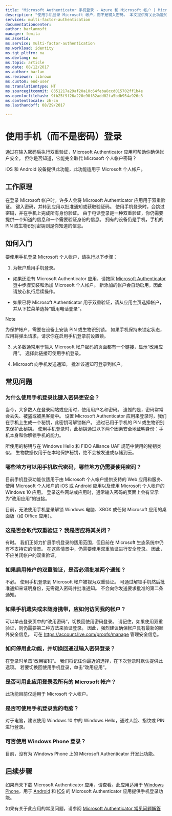 ```yaml
---
title: "Microsoft Authenticator 手机登录 - Azure 和 Microsoft 帐户 | Microsoft Docs"
description: "使用手机登录 Microsoft 帐户，而不是键入密码。 本文提供有关此功能的常见问题解答。"
services: multi-factor-authentication
documentationcenter: 
author: barlanmsft
manager: femila
ms.assetid: 
ms.service: multi-factor-authentication
ms.workload: identity
ms.tgt_pltfrm: na
ms.devlang: na
ms.topic: article
ms.date: 08/12/2017
ms.author: barlan
ms.reviewer: librown
ms.custom: end-user
ms.translationtype: HT
ms.sourcegitcommit: 8351217a29af20a10c64feba8ccd015702ff1b4e
ms.openlocfilehash: 9fb25f9f26a220c90f82add02fa5bdb954a926c3
ms.contentlocale: zh-cn
ms.lasthandoff: 08/29/2017

---
```

# <a name="sign-in-with-your-phone-not-your-password"></a>使用手机（而不是密码）登录

通过在输入密码后执行双重验证，Microsoft Authenticator 应用可帮助你确保帐户安全。 但你是否知道，它能完全取代 Microsoft 个人帐户密码？

iOS 和 Android 设备提供此功能，此功能适用于 Microsoft 个人帐户。

## <a name="how-it-works"></a>工作原理

在登录 Microsoft 帐户时，许多人会将 Microsoft Authenticator 应用用于双重验证。 键入密码，并转到应用以批准通知或获取验证码。 使用手机登录时，会跳过密码，并在手机上完成所有身份验证。 由于电话登录是一种双重验证，你仍需要提供一个知道的信息和一个需要验证身份的信息。 拥有的设备仍是手机，手机的 PIN 或生物识别密钥则是你知道的信息。

## <a name="how-to-get-started"></a>如何入门

要使用手机登录 Microsoft 个人帐户，请执行以下步骤：

1. 为帐户启用手机登录。

  - 如果还没有 Microsoft Authenticator 应用，请按照 [Microsoft Authenticator 页](microsoft-authenticator-app-how-to.md)中步骤安装和添加 Microsoft 个人帐户。 新添加的帐户会自动启用，因此请放心执行后续操作。

  - 如果已将 Microsoft Authenticator 用于双重验证，请从应用主页选择帐户，并从下拉菜单选择“启用电话登录”。

  >[!NOTE]
  >为保护帐户，需要在设备上安装 PIN 或生物识别锁。 如果手机保持未锁定状态，应用将弹出请求，请求你在启用手机登录前设置锁。

3. 大多数通常用于输入 Microsoft 帐户密码的页面都有一个链接，显示“改用应用”。 选择此链接可使用手机登录。

4. Microsoft 向手机发送通知。 批准该通知可登录到帐户。   

## <a name="faq"></a>常见问题

### <a name="how-is-signing-in-with-my-phone-more-secure-than-typing-a-password"></a>为什么使用手机登录比键入密码更安全？  

当今，大多数人在登录网站或应用时，使用用户名和密码。  遗憾的是，密码常常会丢失、被盗或被黑客猜中。 设置 Microsoft Authenticator 应用来登录时，我们在手机上生成一个秘钥，此密钥可解锁帐户。 通过已用于手机的 PIN 或生物识别来保护此秘钥。  使用手机登录时，此秘钥通过以下两个因素安全地证明身份：手机本身和你解锁手机的能力。 

所使用的秘钥与在 Windows Hello 和 FIDO Alliance UAF 规范中使用的秘钥类似。 生物数据仅用于在本地保护秘钥，绝不会被发送或存储到云。 
 
### <a name="where-can-i-use-my-phone-to-replace-my-password-and-where-would-i-still-need-the-password"></a>哪些地方可以用手机取代密码，哪些地方仍需要使用密码？  

目前手机登录功能仅适用于由 Microsoft 个人帐户提供支持的 Web 应用和服务、使用 Microsoft 个人帐户的 iOS 或 Android 应用以及使用 Microsoft 个人帐户的 Windows 10 应用。 登录这些网站或应用时，通常输入密码的页面上会有显示为“改用应用”的链接。 

目前，无法使用手机登录解锁 Windows 电脑、XBOX 或任何 Microsoft 应用的桌面版（如 Office 应用）。
 
### <a name="does-this-replace-two-step-verification-should-i-turn-it-off"></a>这是否会取代双重验证？ 我是否应将其关闭？   

有时。 我们正努力扩展手机登录的适用范围，但目前在 Microsoft 生态系统中仍有不支持它的情景。 在这些情景中，仍需要使用双重验证进行安全登录。 因此，不应关闭帐户的双重验证。
 
### <a name="okay-if-i-keep-two-step-verification-turned-on-for-my-account-do-i-have-to-approve-two-notifications"></a>如果启用帐户的双重验证，是否必须批准两个通知？

不必。 使用手机登录到 Microsoft 帐户被视为双重验证。 可通过解锁手机然后批准通知来证明身份，无需键入密码并批准通知。 不会向你发送要求批准的第二条通知。

### <a name="what-if-i-lose-my-phone-or-dont-have-it-with-me-how-can-i-access-my-account"></a>如果手机遗失或未随身携带，应如何访问我的帐户？  

可以单击登录页中的“改用密码”，切换回使用密码登录。 请记住，如果使用双重验证，则仍需要第二种方法来验证登录。 因此，强烈建议确保帐户具有最新的额外安全信息。 可在 https://account.live.com/proofs/manage 管理安全信息。
 
### <a name="how-do-i-stop-using-this-feature-and-go-back-to-entering-my-password"></a>如何停用此功能，并切换回通过输入密码登录？

在登录时单击“改用密码”。 我们将记住你最近的选择，在下次登录时默认提供此选项。 若要切换回使用手机登录，单击“改用应用”。 
 
### <a name="can-i-use-the-app-to-sign-in-to-all-my-accounts-with-microsoft"></a>是否可用此应用登录我所有的 Microsoft 帐户？   
此功能目前仅适用于 Microsoft 个人帐户。 
 
### <a name="can-i-sign-into-my-pc-with-my-phone"></a>是否可使用手机登录我的电脑？  
对于电脑，建议使用 Windows 10 中的 Windows Hello，通过人脸、指纹或 PIN 进行登录。   
 
### <a name="can-i-sign-in-with-my-windows-phone"></a>可否使用 Windows Phone 登录？  
目前，没有为 Windows Phone 上的 Microsoft Authenticator 开发此功能。 

## <a name="next-steps"></a>后续步骤
如果尚未下载 Microsoft Authenticator 应用，请查看。此应用适用于 [Windows Phone](http://go.microsoft.com/fwlink/?Linkid=825071)，用于 [Android](http://go.microsoft.com/fwlink/?Linkid=825072) 和 [IOS](http://go.microsoft.com/fwlink/?Linkid=825073) 的 Microsoft Authenticator 应用提供手机登录功能。

如果有关于此应用的常见问题，请参阅 [Microsoft Authenticator 常见问题解答](microsoft-authenticator-app-faq.md)

